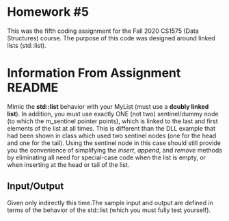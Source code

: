 # Homework #5

This was the fifth coding assignment for the Fall 2020 CS1575 (Data Structures) course. The purpose of this code was designed around linked lists (std::list).

# Information From Assignment README
Mimic the **std::list** behavior with your MyList (must use a **doubly linked list**). In addition, you must use exactly ONE (not two) sentinel/dummy node (to which the m_sentinel pointer points), which is linked to the last and first elements of the list at all times. This is different than the DLL example that had been shown in class which used two sentinel nodes (one for the head and one for the tail). Using the sentinel node in this case should still provide you the convenience of simplifying the *insert*, *append*, and *remove* methods by eliminating all need for special-case code when the list is empty, or when inserting at the head or tail of the list.

## Input/Output
Given only indirectly this time.The sample input and output are defined in terms of the behavior of the std::list (which you must fully test yourself).
